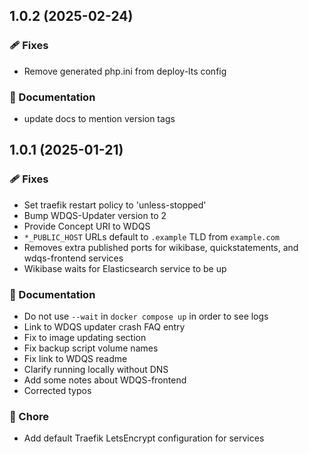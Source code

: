 ## 1.0.2 (2025-02-24)

### 🩹 Fixes

- Remove generated php.ini from deploy-lts config

### 📖 Documentation

- update docs to mention version tags

## 1.0.1 (2025-01-21)


### 🩹 Fixes

- Set traefik restart policy to 'unless-stopped'
- Bump WDQS-Updater version to 2
- Provide Concept URI to WDQS
- `*_PUBLIC_HOST` URLs default to `.example` TLD from `example.com`
- Removes extra published ports for wikibase, quickstatements, and wdqs-frontend services
- Wikibase waits for Elasticsearch service to be up

### 📖 Documentation

- Do not use `--wait` in `docker compose up` in order to see logs
- Link to WDQS updater crash FAQ entry
- Fix to image updating section
- Fix backup script volume names
- Fix link to WDQS readme
- Clarify running locally without DNS
- Add some notes about WDQS-frontend
- Corrected typos

### 🏡 Chore

- Add default Traefik LetsEncrypt configuration for services
